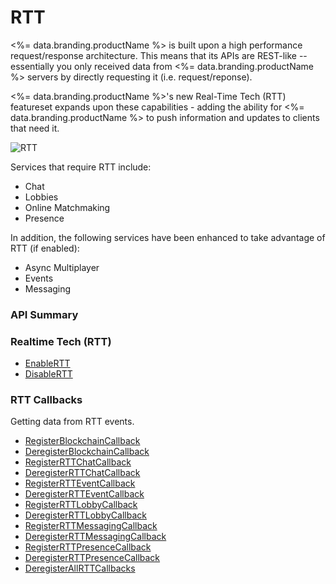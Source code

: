 # RTT






<%= data.branding.productName %> is built upon a high performance request/response architecture.
This means that its APIs are REST-like -- essentially you only received data from
<%= data.branding.productName %> servers by directly requesting it (i.e. request/reponse).


<%= data.branding.productName %>'s new Real-Time Tech (RTT) featureset expands upon these capabilities -
adding the ability for <%= data.branding.productName %> to push information and updates to clients
that need it.

![RTT](@site/docs/img/api-img/rtt_architecture.png)

Services that require RTT include:

* Chat
* Lobbies
* Online Matchmaking
* Presence

In addition, the following services have been enhanced to take advantage of RTT (if enabled):

* Async Multiplayer
* Events
* Messaging


### API Summary


### Realtime Tech (RTT)

* [EnableRTT](/api/capi/rtt/enablertt)
* [DisableRTT](/api/capi/rtt/disablertt)


### RTT Callbacks
Getting data from RTT events.

* [RegisterBlockchainCallback](/api/capi/rtt/registerblockchaincallback)
* [DeregisterBlockchainCallback](/api/capi/rtt/deregisterblockchaincallback)
* [RegisterRTTChatCallback](/api/capi/rtt/registerrttchatcallback)
* [DeregisterRTTChatCallback](/api/capi/rtt/deregisterrttchatcallback)
* [RegisterRTTEventCallback](/api/capi/rtt/registerrtteventcallback)
* [DeregisterRTTEventCallback](/api/capi/rtt/deregisterrtteventcallback)
* [RegisterRTTLobbyCallback](/api/capi/rtt/registerrttlobbycallback)
* [DeregisterRTTLobbyCallback](/api/capi/rtt/deregisterrttlobbycallback)
* [RegisterRTTMessagingCallback](/api/capi/rtt/registerrttmessagingcallback)
* [DeregisterRTTMessagingCallback](/api/capi/rtt/deregisterrttmessagingcallback)
* [RegisterRTTPresenceCallback](/api/capi/rtt/registerrttpresencecallback)
* [DeregisterRTTPresenceCallback](/api/capi/rtt/deregisterrttpresencecallback)
* [DeregisterAllRTTCallbacks](/api/capi/rtt/deregisterallrttcallbacks)



<DocCardList />